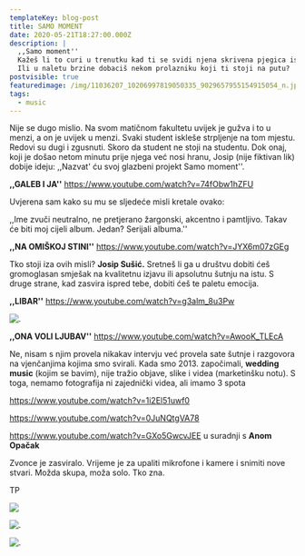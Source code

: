 ```yaml
---
templateKey: blog-post
title: SAMO MOMENT
date: 2020-05-21T18:27:00.000Z
description: |
  ,,Samo moment''
  Kažeš li to curi u trenutku kad ti se svidi njena skrivena pjegica ispod oka?
  Ili u naletu brzine dobaciš nekom prolazniku koji ti stoji na putu?
postvisible: true
featuredimage: /img/11036207_10206997819050335_9029657955154915054_n.jpg
tags:
  - music
---
```

Nije se dugo mislio. Na svom matičnom fakultetu uvijek je gužva i to u menzi, a on je uvijek u menzi. Svaki student iskleše strpljenje na tom mjestu. Redovi su dugi i zgusnuti. Skoro da student ne stoji na studentu. Dok onaj, koji je došao netom minutu prije njega već nosi hranu, Josip (nije fiktivan lik) dobije ideju: ,,Nazvat' ću svoj glazbeni projekt Samo moment''. 

**,,GALEB I JA''** <https://www.youtube.com/watch?v=74fObw1hZFU>

Uvjerena sam kako su mu se sljedeće misli kretale ovako: 

,,Ime zvuči neutralno, ne pretjerano žargonski, akcentno i pamtljivo. Takav će biti moj cijeli album. Jedan? Serijali albuma.''

**,,NA OMIŠKOJ STINI''** <https://www.youtube.com/watch?v=JYX6m07zGEg>

Tko stoji iza ovih misli? **Josip Sušić.** Sretneš li ga u društvu dobiti ćeš gromoglasan smješak na kvalitetnu izjavu ili apsolutnu šutnju na istu. S druge strane, kad zasvira ispred tebe, dobiti ćeš te paletu emocija.

**,,LIBAR''** <https://www.youtube.com/watch?v=g3alm_8u3Pw>



![.](/img/10428582_10206997818770328_1657504192925804864_n.jpg ".")

**,,ONA VOLI LJUBAV''** <https://www.youtube.com/watch?v=AwooK_TLEcA>

Ne, nisam s njim provela nikakav intervju već provela sate šutnje i razgovora na vjenčanjima kojima smo svirali. Kada smo 2013. započimali, **wedding music** (kojim se bavim), nije tražio objave, slike i videa (marketinšku notu). S toga, nemamo fotografija ni zajednički videa, ali imamo 3 spota



<https://www.youtube.com/watch?v=1i2El51uwf0>

<https://www.youtube.com/watch?v=0JuNQtgVA78>

<https://www.youtube.com/watch?v=GXo5GwcvJEE> u suradnji s **Anom Opačak**

Zvonce je zasviralo. Vrijeme je za upaliti mikrofone i kamere i snimiti nove stvari. Možda skupa, moža solo. Tko zna.







TP

![](/img/_MG_5382.JPG)

![.](/img/_MG_5379.JPG ".")

![.](/img/_MG_5374.JPG ".")
